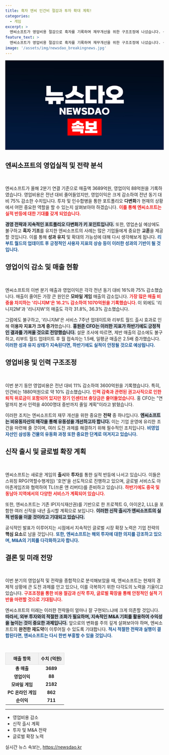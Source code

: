 ```yaml
---
title: 흑자 엔씨 인건비 절감과 투자 확대 계획!
categories:
  - 게임
excerpt: >
  엔씨소프트가 영업비용 절감으로 흑자를 기록하며 재무개선을 위한 구조조정에 나섰습니다. 신작 출시와 M&A를 통한 실적 반등도 기대되는 상황, 과연 엔씨의 미래는 어떻게 될까요?
feature_text: >
  엔씨소프트가 영업비용 절감으로 흑자를 기록하며 재무개선을 위한 구조조정에 나섰습니다. 신작 출시와 M&A를 통한 실적 반등도 기대되는 상황, 과연 엔씨의 미래는 어떻게 될까요?
image: '/assets/img/newsdao_breakingnews.jpg'
---
```


<p><img src="/assets/img/newsdao_breakingnews.jpg" alt="cryptoinkorea 속보" /></p>

<h2 data-ke-size="size26">엔씨소프트의 영업실적 및 전략 분석</h2>

<p data-ke-size="size16">&nbsp;</p>

<p>엔씨소프트가 올해 2분기 연결 기준으로 매출액 3689억원, 영업이익 88억원을 기록하였습니다. 영업비용은 전년 대비 줄어들었지만, 영업이익은 크게 감소하여 전년 동기 대비 75% 감소한 수치입니다. 투자 및 인수합병을 통한 포트폴리오 <strong>다변화</strong>가 현재의 상황에서 어떤 중요한 역할을 할 수 있는지 살펴보아야 하겠습니다. <b><span style="color: #ee2323;">이를 통해 엔씨소프트는 실적 반등에 대한 기대를 갖게 되었습니다.</span></b> </p>

<p><b><span style="background-color: #21538527;">경영 전략과 지속적인 포트폴리오 다변화가 키 포인트입니다.</span></b> 또한, 영업손실 예상에도 불구하고 <strong>흑자 기조</strong>를 유지한 엔씨소프트의 사례는 많은 기업들에게 중요한 <strong>교훈</strong>을 제공할 것입니다. 이를 통해 <strong>성과 유지</strong> 및 확대의 가능성에 대해 다시 생각해보게 됩니다. <b><span style="color: #1a5490;">리부트 월드의 업데이트 후 긍정적인 사용자 지표의 상승 등이 이러한 성과의 기반이 될 것입니다.</span></b></p>

<h2 data-ke-size="size26">영업이익 감소 및 매출 현황</h2>

<p data-ke-size="size16">&nbsp;</p>

<p>엔씨소프트의 이번 분기 매출과 영업이익은 각각 전년 동기 대비 16%와 75% 감소했습니다. 매출이 줄어든 가장 큰 원인은 <strong>모바일 게임</strong> 매출의 감소입니다. <b><span style="color: #ee2323;">가장 많은 매출 비중을 차지하는 '리니지M'은 16.2% 감소하여 1070억원을 기록했습니다. </span></b> 이 외에도 '리니지2M'과 '리니지W'의 매출도 각각 31.8%, 36.3% 감소했습니다.</p>

<p>그럼에도 불구하고, '리니지M'은 서비스 7주년 업데이트와 리부트 월드 출시 효과로 인해 <strong>이용자 지표가 크게 증가</strong>했습니다. <b><span style="background-color: #21538527;">홍원준 CFO는 이러한 지표가 하반기에도 긍정적인 결과를 가져올 것으로 전망했습니다.</span></b> 설문 조사에 따르면, 제반 매출의 감소에도 불구하고, 리부트 월드 업데이트 후 월 접속자는 1.5배, 일평균 매출은 2.5배 증가했습니다. <b><span style="color: #1a5490;">이러한 성과 유지 상태가 지속된다면, 하반기에도 실적이 안정될 것으로 예상됩니다.</span></b></p>

<h2 data-ke-size="size26">영업비용 및 인력 구조조정</h2>

<p data-ke-size="size16">&nbsp;</p>

<p>이번 분기 동안 영업비용은 전년 대비 11% 감소하여 3600억원을 기록했습니다. 특히, 인건비는 1880억원으로 약 10% 감소했습니다. <b><span style="color: #ee2323;">인력 감축과 관련된 권고사직으로 인한 퇴직 위로금이 포함되어 있지만 장기 인센티브 충당금은 줄어들었습니다.</span></b> 홍 CFO는 "연말까지 본사 인력을 4000명대 중반까지 줄일 계획"이라고 밝혔습니다.</p>

<p>이러한 조치는 엔씨소프트의 재무 개선을 위한 중요한 <strong>전략</strong> 중 하나입니다. <b><span style="background-color: #21538527;">엔씨소프트는 비유동자산의 매각을 통해 유동성을 개선하고자 합니다.</span></b> 이는 기업 운영에 유리한 조건을 마련해 줄 것이며, 여러 도전 과제를 해결하기 위해 필수적인 조치입니다. <b><span style="color: #1a5490;">비영업 자산인 삼성동 건물의 유동화 과정 또한 중요한 단계로 여겨지고 있습니다.</span></b></p>

<h2 data-ke-size="size26">신작 출시 및 글로벌 확장 계획</h2>

<p data-ke-size="size16">&nbsp;</p>

<p>엔씨소프트는 새로운 게임의 <strong>출시</strong>와 <strong>투자</strong>를 통한 실적 반등에 나서고 있습니다. 이들은 스위칭 RPG(역할수행게임) '호연'을 선도적으로 진행하고 있으며, 글로벌 서비스도 아마존게임즈와 협력하여 TL(쓰론 앤 리버티)를 준비하고 있습니다. <b><span style="color: #ee2323;">하반기에도 중국 및 동남아 지역에서의 다양한 서비스가 계획되어 있습니다.</span></b></p>

<p>또한, 엔씨소프트는 기존 IP(지식재산권)를 기반으로 한 프로젝트 G, 아이온2, LLL을 포함한 여러 신작을 내년 출시할 계획으로 보입니다. <b><span style="background-color: #21538527;">이러한 신작 출시가 엔씨소프트의 실적 반등을 이끌 것이라고 기대되고 있습니다.</span></b> </p>

<p>공식적인 발표가 이루어지는 시점에서 지속적인 글로벌 시장 확장 노력은 기업 전략의 <strong>핵심 요소</strong>로 남을 것입니다. <b><span style="color: #1a5490;">또한, 엔씨소프트는 해외 투자에 대한 의지를 강조하고 있으며, M&amp;A의 기회를 다각화하고자 합니다.</span></b></p>

<h2 data-ke-size="size26">결론 및 미래 전망</h2>

<p data-ke-size="size16">&nbsp;</p>

<p>이번 분기의 영업실적 및 전략을 종합적으로 분석해보았을 때, 엔씨소프트는 현재의 경제적 상황에 큰 도전 과제를 안고 있으나, 이를 극복하기 위한 다각도의 노력을 기울이고 있습니다. <b><span style="color: #ee2323;">구조조정을 통한 비용 절감과 신작 투자, 글로벌 확장을 통해 안정적인 실적 기반을 마련할 것으로 기대됩니다.</span></b></p>

<p>엔씨소프트의 미래는 이러한 전략들이 얼마나 잘 구현되느냐에 크게 의존할 것입니다. <b><span style="background-color: #21538527;">따라서, 외부 투자와의 적절한 조화가 필요하며, 지속적인 M&amp;A 기회를 활용하여 수익성을 높이는 것이 중요한 과제입니다.</span></b> 앞으로의 변화를 주의 깊게 살펴보아야 하며, 엔씨소프트의 <strong>완전한 재도약</strong>이 이루어질 수 있도록 기대합니다. <b><span style="color: #1a5490;">적시 적절한 전략과 실행이 결합된다면, 엔씨소프트는 다시 한번 부흥할 수 있을 것입니다.</span></b></p>

<p data-ke-size="size16">&nbsp;</p>

<table style="width: 100%; border-collapse: collapse;">
  <tr style="background-color: #f2f2f2;">
    <td style="border: 1px solid #ddd; text-align: center; height: 30px;"><b>매출 항목</b></td>
    <td style="border: 1px solid #ddd; text-align: center; height: 30px;"><b>수치 (억원)</b></td>
  </tr>
  <tr>
    <td style="text-align: center; height: 17px;"><b>총 매출</b></td>
    <td style="text-align: center; height: 17px;"><b>3689</b></td>
  </tr>
  <tr>
    <td style="text-align: center; height: 17px;"><b>영업이익</b></td>
    <td style="text-align: center; height: 17px;"><b>88</b></td>
  </tr>
  <tr>
    <td style="text-align: center; height: 17px;"><b>모바일 게임</b></td>
    <td style="text-align: center; height: 17px;"><b>2182</b></td>
  </tr>
  <tr>
    <td style="text-align: center; height: 17px;"><b>PC 온라인 게임</b></td>
    <td style="text-align: center; height: 17px;"><b>862</b></td>
  </tr>
  <tr>
    <td style="text-align: center; height: 17px;"><b>순이익</b></td>
    <td style="text-align: center; height: 17px;"><b>711</b></td>
  </tr>
</table>

<hr>

<ul>
  <li>영업비용 감소</li>
  <li>신작 출시 계획</li>
  <li>투자 및 M&A 전략</li>
  <li>글로벌 확장 노력</li>
</ul>
실시간 뉴스 속보는, <a href="https://newsdao.kr" rel="dofollow">https://newsdao.kr</a>



